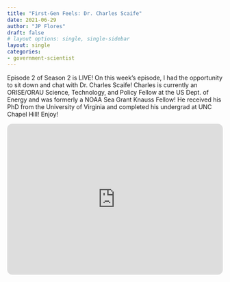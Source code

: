 ```yaml
---
title: "First-Gen Feels: Dr. Charles Scaife"
date: 2021-06-29
author: "JP Flores"
draft: false
# layout options: single, single-sidebar
layout: single
categories:
- government-scientist
---
```


Episode 2 of Season 2 is LIVE! On this week’s episode, I had the opportunity to sit down and chat with Dr. Charles Scaife! Charles is currently an ORISE/ORAU Science, Technology, and Policy Fellow at the US Dept. of Energy and was formerly a NOAA Sea Grant Knauss Fellow! He received his PhD from the University of Virginia and completed his undergrad at UNC Chapel Hill! Enjoy!

<iframe style="border-radius:12px" src="https://open.spotify.com/embed/episode/4peXUDn2OaVzwjkkVyAW5V?utm_source=generator&theme=0" width="100%" height="352" frameBorder="0" allowfullscreen="" allow="autoplay; clipboard-write; encrypted-media; fullscreen; picture-in-picture" loading="lazy"></iframe>